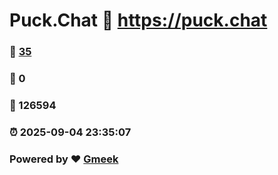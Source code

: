 # Puck.Chat :link: https://puck.chat 
### :page_facing_up: [35](https://puck.chat/tag.html) 
### :speech_balloon: 0 
### :hibiscus: 126594 
### :alarm_clock: 2025-09-04 23:35:07 
### Powered by :heart: [Gmeek](https://github.com/Meekdai/Gmeek)
